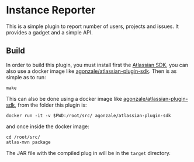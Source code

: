 # Instance Reporter

This is a simple plugin to report number of users, projects and issues. It provides a gadget and a simple API.

## Build

In order to build this plugin, you must install first the [Atlassian SDK](https://developer.atlassian.com/server/framework/atlassian-sdk/set-up-the-atlassian-plugin-sdk-and-build-a-project/), you can also use a docker image like [agonzale/atlassian-plugin-sdk](https://hub.docker.com/r/agonzale/atlassian-plugin-sdk). Then is as simple as to run:

```
make
```

This can also be done using a docker image like [agonzale/atlassian-plugin-sdk](https://hub.docker.com/r/agonzale/atlassian-plugin-sdk), from the folder this plugin is:

```
docker run -it -v $PWD:/root/src/ agonzale/atlassian-plugin-sdk
```

and once inside the docker image:

```
cd /root/src/
atlas-mvn package
```

The JAR file with the compiled plug in will be in the `target` directory.
